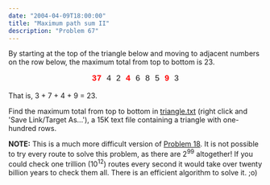 ```yaml
---
date: "2004-04-09T18:00:00"
title: "Maximum path sum II"
description: "Problem 67"
---
```


<p>By starting at the top of the triangle below and moving to adjacent numbers on the row below, the maximum total from top to bottom is 23.</p>
<p style="text-align:center;font-family:'courier new';font-size:12pt;"><span style="color:#ff0000;"><b>3</b></span><span style="color:#ff0000;"><b>7</b></span> 4
2 <span style="color:#ff0000;"><b>4</b></span> 6
8 5 <span style="color:#ff0000;"><b>9</b></span> 3</p>
<p>That is, 3 + 7 + 4 + 9 = 23.</p>
<p>Find the maximum total from top to bottom in <a href="/texts/p067_triangle.txt">triangle.txt</a> (right click and 'Save Link/Target As...'), a 15K text file containing a triangle with one-hundred rows.</p>
<p class="note"><b>NOTE:</b> This is a much more difficult version of <a href="problem%3d18.html">Problem 18</a>. It is not possible to try every route to solve this problem, as there are 2<sup>99</sup> altogether! If you could check one trillion (10<sup>12</sup>) routes every second it would take over twenty billion years to check them all. There is an efficient algorithm to solve it. ;o)</p>

